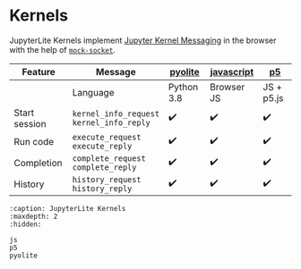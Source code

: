 # Kernels

JupyterLite Kernels implement [Jupyter Kernel Messaging][jkm] in the browser with the
help of [`mock-socket`][mock-socket].

| Feature       | Message                                       | [pyolite](./pyolite.md) | [javascript](./js.md) | [p5](./p5.md) |
| ------------- | --------------------------------------------- | ----------------------- | --------------------- | ------------- |
|               | Language                                      | Python 3.8              | Browser JS            | JS + p5.js    |
| Start session | `kernel_info_request`<br/>`kernel_info_reply` | ✔️                      | ✔️                    | ✔️            | ✔️ |
| Run code      | `execute_request`<br/>`execute_reply`         | ✔️                      | ✔️                    | ✔️            | ✔️ |
| Completion    | `complete_request`<br/>`complete_reply`       | ✔️                      | ✔️                    | ✔️            |
| History       | `history_request`<br/>`history_reply`         | ✔️                      | ✔️                    | ✔️            |

[jkm]: https://jupyter-client.readthedocs.io/en/stable/messaging.html
[mock-socket]: https://github.com/thoov/mock-socket

```{toctree}
:caption: JupyterLite Kernels
:maxdepth: 2
:hidden:

js
p5
pyolite
```
